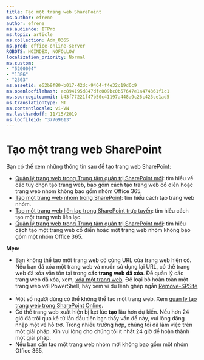 ```yaml
---
title: Tạo một trang web SharePoint
ms.author: efrene
author: efrene
ms.audience: ITPro
ms.topic: article
ms.collection: Adm_O365
ms.prod: office-online-server
ROBOTS: NOINDEX, NOFOLLOW
localization_priority: Normal
ms.custom:
- "5200004"
- "1386"
- "2303"
ms.assetid: e62b9f80-b017-42dc-9464-f4e32c19d6c9
ms.openlocfilehash: ac894195d847dfc009bc0b57647e1a474361f1c1
ms.sourcegitcommit: b43f77221f47b50c41197a448a9c26c423ce1ad5
ms.translationtype: MT
ms.contentlocale: vi-VN
ms.lasthandoff: 11/15/2019
ms.locfileid: "37769613"
---
```

# <a name="create-a-sharepoint-site"></a>Tạo một trang web SharePoint

Bạn có thể xem những thông tin sau để tạo trang web SharePoint:
- [Quản lý trang web trong Trung tâm quản trị SharePoint mới](https://docs.microsoft.com/sharepoint/manage-site-creation): tìm hiểu về các tùy chọn tạo trang web, bao gồm cách tạo trang web cổ điển hoặc trang web nhóm không bao gồm nhóm Office 365.
- [Tạo một trang web nhóm trong SharePoint](https://support.office.com/article/create-a-team-site-in-sharepoint-ef10c1e7-15f3-42a3-98aa-b5972711777d): tìm hiểu cách tạo trang web nhóm.
- [Tạo một trang web liên lạc trong SharePoint trực tuyến](https://support.office.com/article/7fb44b20-a72f-4d2c-9173-fc8f59ba50eb): tìm hiểu cách tạo một trang web liên lạc.
- [Quản lý trang web trong Trung tâm quản trị SharePoint mới](https://docs.microsoft.com/sharepoint/manage-sites-in-new-admin-center#create-a-site): tìm hiểu cách tạo một trang web cổ điển hoặc một trang web nhóm không bao gồm một nhóm Office 365.


  
**Mẹo:**
- Bạn không thể tạo một trang web có cùng URL của trang web hiện có. Nếu bạn đã xóa một trang web và muốn sử dụng lại URL, có thể trang web đã xóa vẫn tồn tại trong **các trang web đã xóa**. Để quản lý các trang web đã xóa, xem, [xóa một trang web](https://docs.microsoft.com/sharepoint/manage-sites-in-new-admin-center#delete-a-site). Để loại bỏ hoàn toàn một trang web với PowerShell, hãy xem ví dụ lệnh ghép ngắn [Remove-SPSite](https://docs.microsoft.com/sharepoint/manage-sites-in-new-admin-center#delete-a-site) .
- Một số người dùng có thể không thể tạo một trang web. Xem [quản lý tạo trang web trong SharePoint Online](https://docs.microsoft.com/sharepoint/manage-site-creation).
- Có thể trang web xuất hiện bị kẹt lúc **tạo** lâu hơn dự kiến. Nếu hơn 24 giờ đã trôi qua kể từ lần đầu tiên bạn thấy vấn đề này, vui lòng đăng nhập một vé hỗ trợ. Trong nhiều trường hợp, chúng tôi đã làm việc trên một giải pháp. Xin vui lòng cho chúng tôi ít nhất 24 giờ để hoàn thành một giải pháp.
- Nếu bạn cần tạo một trang web nhóm mới không bao gồm một nhóm Office 365, 


